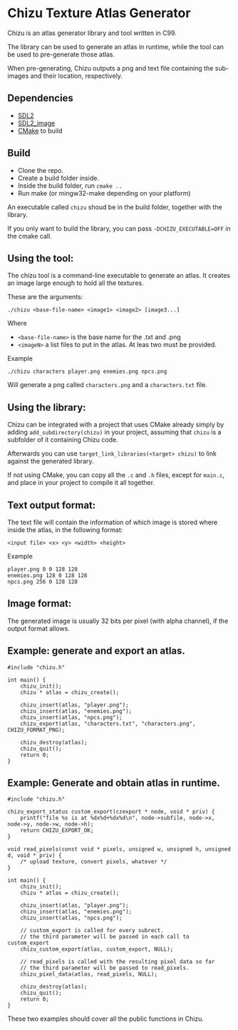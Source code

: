 # Chizu Texture Atlas Generator

Chizu is an atlas generator library and tool written in C99.

The library can be used to generate an atlas in runtime, while the tool can be used to pre-generate those atlas.

When pre-generating, Chizu outputs a png and text file containing the sub-images and their location, respectively.

## Dependencies

 - [SDL2](http://libsdl.org)
 - [SDL2\_image](https://www.libsdl.org/projects/SDL_image/)
 - [CMake](http://cmake.org) to build

## Build

- Clone the repo.
- Create a build folder inside.
- Inside the build folder, run `cmake ..`
- Run make (or mingw32-make depending on your platform)

An executable called `chizu` shoud be in the build folder, together with the library.

If you only want to build the library, you can pass `-DCHIZU_EXECUTABLE=OFF` in the
cmake call.

## Using the tool:

The chizu tool is a command-line executable to generate an atlas. It creates an image large enough to hold all the textures.

These are the arguments:

    ./chizu <base-file-name> <image1> <image2> [image3...]

Where

- `<base-file-name>` is the base name for the .txt and .png
- `<imageN>` a list files to put in the atlas. At leas two must be provided.

Example

    ./chizu characters player.png enemies.png npcs.png

Will generate a png called `characters.png` and a `characters.txt` file.

## Using the library:

Chizu can be integrated with a project that uses CMake already simply by adding `add_subdirectory(chizu)` in your project, assuming that `chizu` is a subfolder of it containing Chizu code.

Afterwards you can use `target_link_libraries(<target> chizu)` to link against the generated library.

If not using CMake, you can copy all the `.c` and `.h` files, except for `main.c`, and place in your project to compile it all together.

## Text output format:

The text file will contain the information of which image is stored where inside the atlas, in the following format:

    <input file> <x> <y> <width> <height>

Example

    player.png 0 0 128 128
    enemies.png 128 0 128 128
    npcs.png 256 0 128 128

## Image format:

The generated image is usually 32 bits per pixel (with alpha channel), if the output format allows.

## Example: generate and export an atlas.

    #include "chizu.h"

    int main() {
        chizu_init();
        chizu * atlas = chizu_create();

        chizu_insert(atlas, "player.png"); 
        chizu_insert(atlas, "enemies.png"); 
        chizu_insert(atlas, "npcs.png");
        chizu_export(atlas, "characters.txt", "characters.png", CHIZU_FORMAT_PNG);

        chizu_destroy(atlas);
        chizu_quit();
        return 0;
    }

## Example: Generate and obtain atlas in runtime.

    #include "chizu.h"

    chizu_export_status custom_export(czexport * node, void * priv) {
        printf("file %s is at %dx%d+%dx%d\n", node->subfile, node->x, node->y, node->w, node->h);
        return CHIZU_EXPORT_OK;
    }

    void read_pixels(const void * pixels, unsigned w, unsigned h, unsigned d, void * priv) {
        /* upload texture, convert pixels, whatever */
    }

    int main() {
        chizu_init();
        chizu * atlas = chizu_create();

        chizu_insert(atlas, "player.png"); 
        chizu_insert(atlas, "enemies.png"); 
        chizu_insert(atlas, "npcs.png");

        // custom_export is called for every subrect.
        // the third parameter will be passed in each call to custom_export
        chizu_custom_export(atlas, custom_export, NULL);

        // read_pixels is called with the resulting pixel data so far
        // the third parameter will be passed to read_pixels.
        chizu_pixel_data(atlas, read_pixels, NULL);

        chizu_destroy(atlas);
        chizu_quit();
        return 0;
    }

These two examples should cover all the public functions in Chizu.
